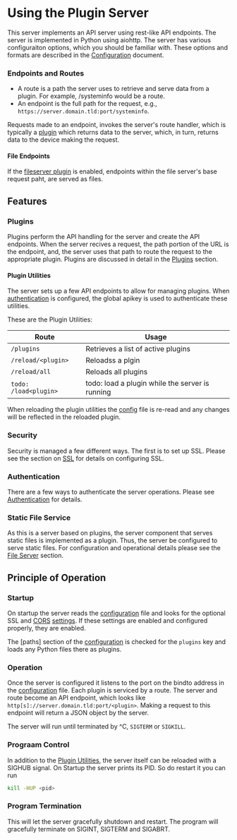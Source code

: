 
# Using the Plugin Server

This server implements an API server using rest-like API endpoints. The server is implemented in Python using aiohttp.
The server has various configuraiton options, which you should be familiar with. These options and formats are described in the [Configuration](Config.md) document.

### Endpoints and Routes

* A route is a path the server uses to retrieve and serve data from a plugin. For example, /systeminfo would be a route.
* An endpoint is the full path for the request, e.g., `https://server.domain.tld:port/systeminfo`.

Requests made to an endpoint, invokes the server's route handler, which is typically a [plugin](Plugins.md) which returns data to the server, which, in turn, returns data to the device making the request.

#### File Endpoints
If the [fileserver plugin](Fileserver.md) is enabled, endpoints within the file server's base request paht, are served as files.

## Features

### Plugins

Plugins perform the API handling for the server and create the API endpoints. When the server recives a request, the path portion of the URL is the endpoint, and, the server uses that path to route the request to the appropriate plugin. Plugins are discussed in detail in the [Plugins](Plugins.md) section.

#### Plugin Utilities
The server sets up a few API endpoints to allow for managing plugins. When [authentication](Auth.md) is configured, the global apikey is used to authenticate these utilities.

These are the Plugin Utilities:

| Route                 | Usage
|-----------------------|-----------------------------------------------
| `/plugins`            | Retrieves a list of active plugins
| `/reload/<plugin>`    | Reloadss a plgin
| `/reload/all`         | Reloads all plugins
| `todo: /load<plugin>` | todo: load a plugin while the server is running

When reloading the plugin utilities the [config](Config.md) file is re-read and any changes will be reflected in the reloaded plugin. 

### Security

Security is managed a few different ways. The first is to set up SSL. Please see the section on [SSL](SSL.md) for details on configuring SSL. 

### Authentication
There are a few ways to authenticate the server operations. Please see [Authentication](Auth.md) for details. 

### Static File Service
As this is a server based on plugins, the server component that serves static files is implemented as a plugin. Thus, the server be configured to serve static files. For configuration and operational details please see the [File Server](Fileserve.md) section.

## Principle of Operation

### Startup
On startup the server reads the [configuration](Config.md) file and looks for the optional SSL and [CORS](CORS.md) [settings](Config.md). If these settings are enabled and configured properly, they are enabled. 

The [paths] section of the [configuration](Config.md) is checked for the `plugins` key and loads any Python files there as plugins. 

### Operation
Once the server is configured it listens to the port on the bindto address in the [configuration](Config.md) file. Each plugin is serviced by a route. The server and route become an API endpoint, which looks like `http[s]://server.domain.tld:port/<plugin>`. Making a request to this endpoint will return a JSON object by the server. 

The server will run until terminated by ^C, `SIGTERM` or `SIGKILL`. 


### Prograam Control
In addition to the [Plugin Utilities](#plugin-utilities), the server itself can be reloaded with a SIGHUB signal. On Startup the server prints its PID. So do restart it you can run

```bash
kill -HUP <pid>
```

### Program Termination
This will let the server gracefully shutdown and restart. The program will gracefully terminate on SIGINT, SIGTERM and SIGABRT. 
